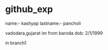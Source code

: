 # github_exp

name:- kashyap
lastname:- pancholi

vadodara,gujarat
im from baroda
dob: 2/1/1999

in branch1
